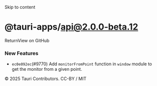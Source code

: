 Skip to content
# @tauri-apps/api@2.0.0-beta.12
ReturnView on GitHub
### New Features
  * `ec0e092ec`(#9770) Add `monitorFromPoint` function in `window` module to get the monitor from a given point.


© 2025 Tauri Contributors. CC-BY / MIT
